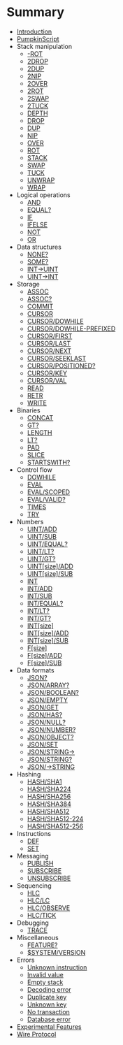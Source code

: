 # Summary


* [Introduction](README.md)
* [PumpkinScript](script/README.md)
 * Stack manipulation
   * [-ROT](script/-ROT.md)
   * [2DROP](script/2DROP.md)
   * [2DUP](script/2DUP.md)
   * [2NIP](script/2NIP.md)
   * [2OVER](script/2OVER.md)
   * [2ROT](script/2ROT.md)
   * [2SWAP](script/2SWAP.md)
   * [2TUCK](script/2TUCK.md)
   * [DEPTH](script/DEPTH.md)
   * [DROP](script/DROP.md)
   * [DUP](script/DUP.md)
   * [NIP](script/NIP.md)
   * [OVER](script/OVER.md)
   * [ROT](script/ROT.md)
   * [STACK](script/STACK.md)
   * [SWAP](script/SWAP.md)
   * [TUCK](script/TUCK.md)
   * [UNWRAP](script/UNWRAP.md)
   * [WRAP](script/WRAP.md)
 * Logical operations
   * [AND](script/AND.md)
   * [EQUAL?](script/EQUALQ.md)
   * [IF](script/IF.md)
   * [IFELSE](script/IFELSE.md)
   * [NOT](script/NOT.md)
   * [OR](script/OR.md)
 * Data structures
   * [NONE?](script/NONEQ.md)
   * [SOME?](script/SOMEQ.md)
   * [INT->UINT](script/INT/TOUINT.md)
   * [UINT->INT](script/INT/TOINT.md)
 * Storage  
   * [ASSOC](script/ASSOC.md)
   * [ASSOC?](script/ASSOCQ.md)
   * [COMMIT](script/COMMIT.md)
   * [CURSOR](script/CURSOR.md)
   * [CURSOR/DOWHILE](script/CURSOR/DOWHILE.md)
   * [CURSOR/DOWHILE-PREFIXED](script/CURSOR/DOWHILE-PREFIXED.md)
   * [CURSOR/FIRST](script/CURSOR/FIRST.md)
   * [CURSOR/LAST](script/CURSOR/LAST.md)
   * [CURSOR/NEXT](script/CURSOR/NEXT.md)
   * [CURSOR/SEEKLAST](script/CURSOR/SEEKLAST.md)
   * [CURSOR/POSITIONED?](script/CURSOR/POSITIONEDQ.md)
   * [CURSOR/KEY](script/CURSOR/KEY.md)
   * [CURSOR/VAL](script/CURSOR/VAL.md)
   * [READ](script/READ.md)
   * [RETR](script/RETR.md)
   * [WRITE](script/WRITE.md)
 * Binaries
   * [CONCAT](script/CONCAT.md)
   * [GT?](script/GTQ.md)
   * [LENGTH](script/LENGTH.md)
   * [LT?](script/LTQ.md)
   * [PAD](script/PAD.md)
   * [SLICE](script/SLICE.md)
   * [STARTSWITH?](script/STARTSWITHQ.md)
 * Control flow
   * [DOWHILE](script/DOWHILE.md)
   * [EVAL](script/EVAL.md)
   * [EVAL/SCOPED](script/EVAL/SCOPED.md)
   * [EVAL/VALID?](script/EVAL/VALIDQ.md)
   * [TIMES](script/TIMES.md)
   * [TRY](script/TRY.md)
 * Numbers
   * [UINT/ADD](script/UINT/ADD.md)
   * [UINT/SUB](script/UINT/SUB.md)
   * [UINT/EQUAL?](script/UINT/EQUALQ.md)
   * [UINT/LT?](script/UINT/LTQ.md)
   * [UINT/GT?](script/UINT/GTQ.md)
   * [UINT[size]/ADD](script/UINT_SIZED/ADD.md)
   * [UINT[size]/SUB](script/UINT_SIZED/SUB.md)
   * [INT](script/INT/README.md)
   * [INT/ADD](script/INT/ADD.md)
   * [INT/SUB](script/INT/SUB.md)
   * [INT/EQUAL?](script/INT/EQUALQ.md)
   * [INT/LT?](script/INT/LTQ.md)
   * [INT/GT?](script/INT/GTQ.md)
   * [INT[size]](script/INT_SIZED/README.md)
   * [INT[size]/ADD](script/INT_SIZED/ADD.md)
   * [INT[size]/SUB](script/INT_SIZED/SUB.md)
   * [F[size]](script/F_SIZED/README.md)
   * [F[size]/ADD](script/F_SIZED/ADD.md)
   * [F[size]/SUB](script/F_SIZED/SUB.md)
 * Data formats
   * [JSON?](script/JSONQ.md)
   * [JSON/ARRAY?](script/JSON/ARRAYQ.md)
   * [JSON/BOOLEAN?](script/JSON/BOOLEANQ.md)
   * [JSON/EMPTY](script/JSON/EMPTY.md)
   * [JSON/GET](script/JSON/GET.md)
   * [JSON/HAS?](script/JSON/HASQ.md)
   * [JSON/NULL?](script/JSON/NULLQ.md)
   * [JSON/NUMBER?](script/JSON/NUMBERQ.md)
   * [JSON/OBJECT?](script/JSON/OBJECTQ.md)
   * [JSON/SET](script/JSON/SET.md)
   * [JSON/STRING->](script/JSON/STRING_TO.md)
   * [JSON/STRING?](script/JSON/STRINGQ.md)
   * [JSON/->STRING](script/JSON/TO_STRING.md)
 * Hashing
   * [HASH/SHA1](script/HASH/SHA1.md)
   * [HASH/SHA224](script/HASH/SHA224.md)
   * [HASH/SHA256](script/HASH/SHA256.md)
   * [HASH/SHA384](script/HASH/SHA384.md)
   * [HASH/SHA512](script/HASH/SHA512.md)
   * [HASH/SHA512-224](script/HASH/SHA512-224.md)
   * [HASH/SHA512-256](script/HASH/SHA512-256.md)
 * Instructions
   * [DEF](script/DEF.md)
   * [SET](script/SET.md)
 * Messaging
   * [PUBLISH](script/PUBLISH.md)
   * [SUBSCRIBE](script/SUBSCRIBE.md)
   * [UNSUBSCRIBE](script/UNSUBSCRIBE.md)
 * Sequencing
   * [HLC](script/HLC.md)
   * [HLC/LC](script/HLC/LC.md)
   * [HLC/OBSERVE](script/HLC/OBSERVE.md)
   * [HLC/TICK](script/HLC/TICK.md)
 * Debugging
   * [TRACE](script/TRACE.md)
 * Miscellaneous
   * [FEATURE?](script/FEATUREQ.md)
   * [$SYSTEM/VERSION](script/_SYSTEM/VERSION.md)
 * Errors
     * [Unknown instruction](script/errors/UNKNOWN_INSTRUCTION.md)
     * [Invalid value](script/errors/InvalidValue.md)
     * [Empty stack](script/errors/EmptyStack.md)
     * [Decoding error](script/errors/DECODING.md)
     * [Duplicate key](script/errors/DuplicateKey.md)
     * [Unknown key](script/errors/UNKNOWN_KEY.md)
     * [No transaction](script/errors/NoTransaction.md)
     * [Database error](script/errors/DatabaseError.md)
* [Experimental Features](FEATURES.md)
* [Wire Protocol](WIRE_PROTOCOL.md)

